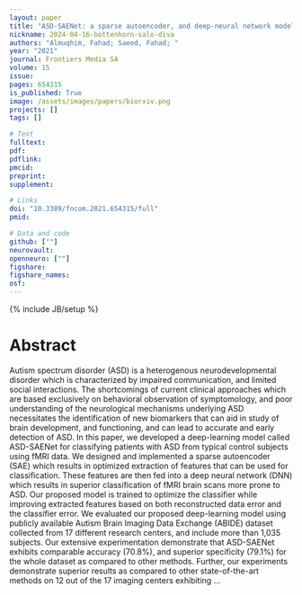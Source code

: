 ```yaml
---
layout: paper
title: "ASD-SAENet: a sparse autoencoder, and deep-neural network model for detecting autism spectrum disorder (ASD) using fMRI data"
nickname: 2024-04-16-bottenhorn-salo-diva
authors: "Almuqhim, Fahad; Saeed, Fahad; "
year: "2021"
journal: Frontiers Media SA
volume: 15
issue:
pages: 654315
is_published: True
image: /assets/images/papers/biorxiv.png
projects: []
tags: []

# Text
fulltext:
pdf:
pdflink:
pmcid:
preprint: 
supplement:

# Links
doi: "10.3389/fncom.2021.654315/full"
pmid:

# Data and code
github: [""]
neurovault:
openneuro: [""]
figshare:
figshare_names:
osf:
---
```

{% include JB/setup %}

# Abstract

Autism spectrum disorder (ASD) is a heterogenous neurodevelopmental disorder which is characterized by impaired communication, and limited social interactions. The shortcomings of current clinical approaches which are based exclusively on behavioral observation of symptomology, and poor understanding of the neurological mechanisms underlying ASD necessitates the identification of new biomarkers that can aid in study of brain development, and functioning, and can lead to accurate and early detection of ASD. In this paper, we developed a deep-learning model called ASD-SAENet for classifying patients with ASD from typical control subjects using fMRI data. We designed and implemented a sparse autoencoder (SAE) which results in optimized extraction of features that can be used for classification. These features are then fed into a deep neural network (DNN) which results in superior classification of fMRI brain scans more prone to ASD. Our proposed model is trained to optimize the classifier while improving extracted features based on both reconstructed data error and the classifier error. We evaluated our proposed deep-learning model using publicly available Autism Brain Imaging Data Exchange (ABIDE) dataset collected from 17 different research centers, and include more than 1,035 subjects. Our extensive experimentation demonstrate that ASD-SAENet exhibits comparable accuracy (70.8%), and superior specificity (79.1%) for the whole dataset as compared to other methods. Further, our experiments demonstrate superior results as compared to other state-of-the-art methods on 12 out of the 17 imaging centers exhibiting …
